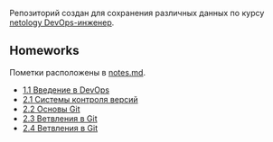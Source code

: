 Репозиторий создан для сохранения различных данных по курсу [netology DevOps-инженер](https://netology.ru/programs/devops).

## Homeworks

Пометки расположены в [notes.md](/src/homework/notes.md).

* [1.1 Введение в DevOps](/src/homework/1.1) 
* [2.1 Системы контроля версий](/src/homework/2.1)
* [2.2 Основы Git](/src/homework/2.2)
* [2.3 Ветвления в Git](/src/homework/2.3)
* [2.4 Ветвления в Git](/src/homework/2.4)
